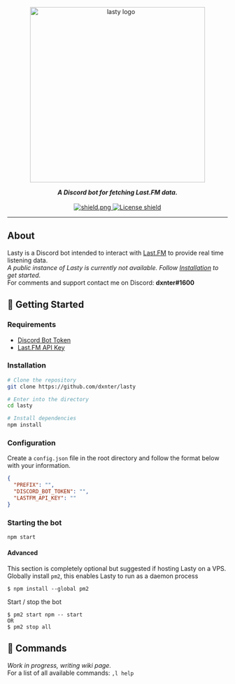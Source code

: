 <div align="center">
  <p>
    <img src="https://i.imgur.com/ybCbZI3.png" width="400" alt="lasty logo">
  </p>
  <strong><i>A Discord bot for fetching Last.FM data.</i></strong>
</div>
<br/>
<div align="center">
  <a href="https://github.com/discordjs">
    <img src="https://img.shields.io/badge/discord.js-v12.3.1-blue.svg?logo=npm" alt="shield.png">
  </a>
  <a href="https://github.com/dxnter/lasty/blob/master/LICENSE">
    <img src="https://img.shields.io/badge/license-GNU%20GPL%20v3-green" alt="License shield">
  </a>
</div>
<hr />

## About
Lasty is a Discord bot intended to interact with [Last.FM](https://last.fm/) to provide real time listening data.
<br/>
_A public instance of Lasty is currently not available. Follow [Installation](https://github.com/dxnter/lasty#installation) to get started._
<br/>
For comments and support contact me on Discord: <strong>dxnter#1600</strong>

## 🚀 Getting Started
### Requirements
- [Discord Bot Token](https://github.com/reactiflux/discord-irc/wiki/Creating-a-discord-bot-&-getting-a-token)
- [Last.FM API Key](https://last.fm/api)

### Installation
```bash
# Clone the repository
git clone https://github.com/dxnter/lasty

# Enter into the directory
cd lasty

# Install dependencies
npm install
```

### Configuration
Create a `config.json` file in the root directory and follow the format below with your information.
```json
{
  "PREFIX": "",
  "DISCORD_BOT_TOKEN": "",
  "LASTFM_API_KEY": ""
}
```

### Starting the bot

```bash
npm start
```

#### Advanced
This section is completely optional but suggested if hosting Lasty on a VPS.
<br/>
Globally install `pm2`, this enables Lasty to run as a daemon process
```console
$ npm install --global pm2
```

Start / stop the bot
```console
$ pm2 start npm -- start
OR
$ pm2 stop all
```

## 📝 Commands
*Work in progress, writing wiki page.*
<br />
For a list of all available commands:
`,l help`
